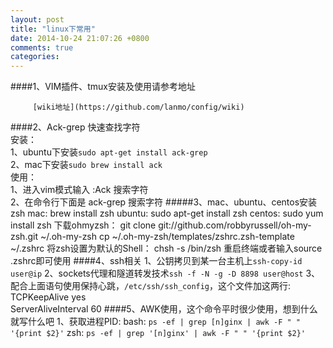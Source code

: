 ```yaml
---
layout: post
title: "linux下常用"
date: 2014-10-24 21:07:26 +0800
comments: true
categories: 
---
```

####1、VIM插件、tmux安装及使用请参考地址
  
    	 [wiki地址](https://github.com/lanmo/config/wiki)
####2、Ack-grep 快速查找字符  
    	安装：  
    	  1、ubuntu下安装`sudo apt-get install ack-grep`  
    	  2、mac下安装`sudo brew install ack`  
    	使用：  
    	  1、进入vim模式输入 :Ack 搜索字符  
    	  2、在命令行下面是 ack-grep 搜索字符
#####3、mac、ubuntu、centos安装zsh
		   mac:	 brew install zsh
		ubuntu: sudo apt-get install zsh
		centos: sudo yum install zsh
		下载ohmyzsh：
			git clone git://github.com/robbyrussell/oh-my-zsh.git ~/.oh-my-zsh
			cp ~/.oh-my-zsh/templates/zshrc.zsh-template ~/.zshrc
			将zsh设置为默认的Shell：
			chsh -s /bin/zsh
			重启终端或者输入source .zshrc即可使用
####4、ssh相关
		1、公钥拷贝到某一台主机上`ssh-copy-id user@ip`
		2、sockets代理和隧道转发技术`ssh -f -N -g -D 8898 user@host`
		3、配合上面语句使用保持心跳，`/etc/ssh/ssh_config`，这个文件加这两行:
			TCPKeepAlive yes  
			ServerAliveInterval 60
####5、AWK使用，这个命令平时很少使用，想到什么就写什么吧
		1、获取进程PID: 
			bash: `ps -ef | grep [n]ginx | awk -F " " '{print $2}'`
			 zsh: `ps -ef | grep '[n]ginx' | awk -F " " '{print $2}'`
			